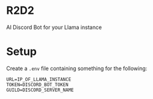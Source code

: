 # R2D2
AI Discord Bot for your Llama instance 

# Setup
Create a `.env` file containing something for the following:
```
URL=IP_OF_LLAMA_INSTANCE
TOKEN=DISCORD_BOT_TOKEN
GUILD=DISCORD_SERVER_NAME
```
